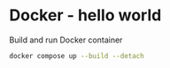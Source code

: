 # Docker - hello world

Build and run Docker container

```bash
docker compose up --build --detach
```
